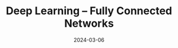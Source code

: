 ---
title: "Deep Learning – Fully Connected Networks"
index: 9
date: 2024-03-06
materials:
- topic: "Materials in progress"
assignment:
  text: "Materials in progress"
  due_date: 2024-03-27 12:00 PM
  submission_link: TBD
  files:
  - type: "colab"
    url: TBD
---